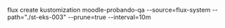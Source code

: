 flux create kustomization moodle-probando-qa
  --source=flux-system
  --path="./st-eks-003"
  --prune=true
  --interval=10m

